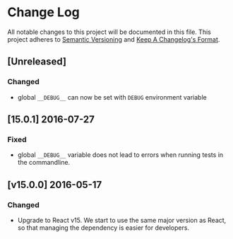 # Change Log
All notable changes to this project will be documented in this file.
This project adheres to [Semantic Versioning](http://semver.org/) and [Keep A Changelog's Format](http://keepachangelog.com/).

## [Unreleased]
### Changed
- global `__DEBUG__` can now be set with `DEBUG` environment variable

## [15.0.1] 2016-07-27
### Fixed
- global `__DEBUG__` variable does not lead to errors when running tests in the commandline.

## [v15.0.0] 2016-05-17
### Changed
- Upgrade to React v15. We start to use the same major version as React, so that managing the dependency is easier for developers.
